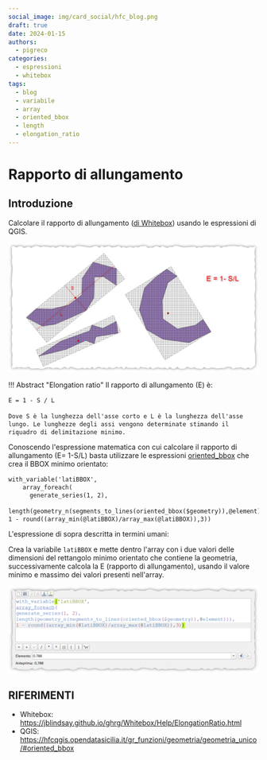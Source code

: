 ```yaml
---
social_image: img/card_social/hfc_blog.png
draft: true
date: 2024-01-15
authors:
  - pigreco
categories:
  - espressioni
  - whitebox
tags:
  - blog
  - variabile
  - array
  - oriented_bbox
  - length
  - elongation_ratio
---
```


# Rapporto di allungamento

## Introduzione

Calcolare il rapporto di allungamento ([di Whitebox](https://jblindsay.github.io/ghrg/Whitebox/Help/ElongationRatio.html)) usando le espressioni di QGIS.

[![](./img_01.png)](./img_01.png)

!!! Abstract "Elongation ratio"
    Il rapporto di allungamento (E) è:

    E = 1 - S / L

    Dove S è la lunghezza dell'asse corto e L è la lunghezza dell'asse lungo. Le lunghezze degli assi vengono determinate stimando il riquadro di delimitazione minimo.

<!-- more -->

Conoscendo l'espressione matematica con cui calcolare il rapporto di allungamento (E= 1-S/L) basta utilizzare le espressioni [oriented_bbox](https://hfcqgis.opendatasicilia.it/gr_funzioni/geometria/geometria_unico/#oriented_bbox) che crea il BBOX minimo orientato:

```
with_variable('latiBBOX',
    array_foreach(
      generate_series(1, 2),
        length(geometry_n(segments_to_lines(oriented_bbox($geometry)),@element))),
1 - round((array_min(@latiBBOX)/array_max(@latiBBOX)),3))
```

L'espressione di sopra descritta in termini umani:

Crea la variabile `latiBBOX` e mette dentro l'array con i due valori delle dimensioni del rettangolo minimo orientato che contiene la geometria, successivamente calcola la E (rapporto di allungamento), usando il valore minimo e massimo dei valori presenti nell'array.

[![](./img_02.png)](./img_01.png)

## RIFERIMENTI

- Whitebox: <https://jblindsay.github.io/ghrg/Whitebox/Help/ElongationRatio.html>
- QGIS: <https://hfcqgis.opendatasicilia.it/gr_funzioni/geometria/geometria_unico/#oriented_bbox>
